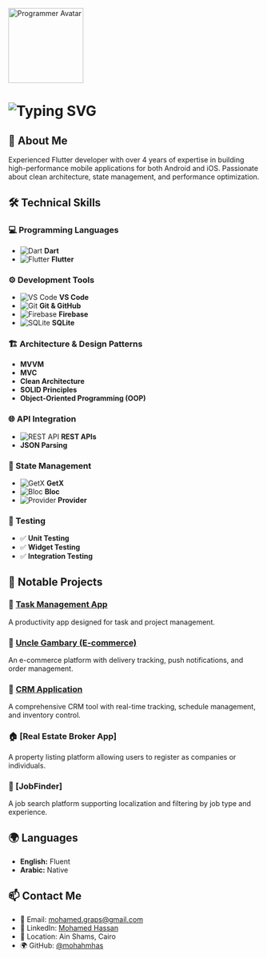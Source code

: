 <div>
  <p align="start">
  <img src="https://cdn-icons-png.flaticon.com/512/1995/1995542.png" width="150" alt="Programmer Avatar">

</p>
  <h1 align="start">
  <img src="https://readme-typing-svg.herokuapp.com?font=Fira+Code&weight=700&size=30&pause=1000&color=000000&width=435&lines=Hi+there%2C+I'm+Mohamed+Ahmed+Hassan+%F0%9F%91%8B" alt="Typing SVG">
</h1>
</div>



## 🚀 About Me  
Experienced Flutter developer with over 4 years of expertise in building high-performance mobile applications for both Android and iOS. Passionate about clean architecture, state management, and performance optimization.

## 🛠️ Technical Skills  

### 💻 Programming Languages  
- ![Dart](https://img.shields.io/badge/Dart-0175C2?style=for-the-badge&logo=dart&logoColor=white) **Dart**
- ![Flutter](https://img.shields.io/badge/Flutter-02569B?style=for-the-badge&logo=flutter&logoColor=white) **Flutter**

### ⚙️ Development Tools  
- ![VS Code](https://img.shields.io/badge/VS%20Code-007ACC?style=for-the-badge&logo=visual-studio-code&logoColor=white) **VS Code**
- ![Git](https://img.shields.io/badge/Git-F05032?style=for-the-badge&logo=git&logoColor=white) **Git & GitHub**
- ![Firebase](https://img.shields.io/badge/Firebase-FFCA28?style=for-the-badge&logo=firebase&logoColor=black) **Firebase**
- ![SQLite](https://img.shields.io/badge/SQLite-003B57?style=for-the-badge&logo=sqlite&logoColor=white) **SQLite**

### 🏗️ Architecture & Design Patterns  
- **MVVM**  
- **MVC**  
- **Clean Architecture**  
- **SOLID Principles**  
- **Object-Oriented Programming (OOP)**  

### 🌐 API Integration  
- ![REST API](https://img.shields.io/badge/REST-02569B?style=for-the-badge&logo=postman&logoColor=white) **REST APIs**  
- **JSON Parsing**  

### 📌 State Management  
- ![GetX](https://img.shields.io/badge/GetX-FFC107?style=for-the-badge&logo=getx&logoColor=black) **GetX**  
- ![Bloc](https://img.shields.io/badge/Bloc-00A8E1?style=for-the-badge&logo=flutter&logoColor=white) **Bloc**  
- ![Provider](https://img.shields.io/badge/Provider-4CAF50?style=for-the-badge&logo=flutter&logoColor=white) **Provider**  

### 🧪 Testing  
- ✅ **Unit Testing**  
- ✅ **Widget Testing**  
- ✅ **Integration Testing**  

## 📂 Notable Projects  

### 🎯 [Task Management App](https://apps.apple.com/uz/app/task/id6648788021)  
A productivity app designed for task and project management.  

### 🛒 [Uncle Gambary (E-commerce)](https://play.google.com/store/apps/details?id=com.AirPoint.UncleGamabry&hl=ar)  
An e-commerce platform with delivery tracking, push notifications, and order management.  

### 🏢 [CRM Application](https://www.airpoint-eg.com/web/)  
A comprehensive CRM tool with real-time tracking, schedule management, and inventory control.  

### 🏠 [Real Estate Broker App]  
A property listing platform allowing users to register as companies or individuals.  

### 🔎 [JobFinder]  
A job search platform supporting localization and filtering by job type and experience.  

## 🌍 Languages  
- **English:** Fluent  
- **Arabic:** Native  

## 📫 Contact Me  
- 📧 Email: [mohamed.graps@gmail.com](mailto:mohamed.graps@gmail.com)  
- 💼 LinkedIn: [Mohamed Hassan](https://www.linkedin.com/in/mohamed-hassan-a801a7187/)  
- 🏡 Location: Ain Shams, Cairo  
- 🌍 GitHub: [@mohahmhas](https://github.com/mohahmhas?tab=repositories)  
